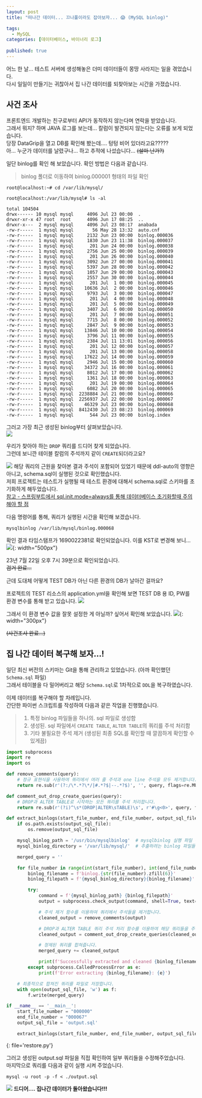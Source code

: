 ```yaml
---
layout: post
title: "떠나간 데이터... 끄나풀이라도 잡아보자... 😱 (MySQL binlog)"

tags:
  - MySQL
categories: [데이터베이스, 바이너리 로그]
  
published: true
---
```


어느 한 날... 테스트 서버에 생성해놓은 더미 데이터들이 몽땅 사라지는 일을 겪었습니다.  
다시 일일이 만들기는 귀찮아서 집 나간 데이터를 되찾아보는 시간을 가졌습니다.

## 사건 조사
프론트엔드 개발하는 친구로부터 API가 동작하지 않는다며 연락을 받았습니다.  
그래서 뭐지? 하며 JAVA 로그를 보는데... 칼럼이 발견되지 않는다는 오류를 보게 되었습니다.  
당장 DataGrip을 열고 DB를 확인해 봤는데.... 텅텅 비어 있더라고요?????  
아... 누군가 데이터를 날렸구나... 하고 추적에 나섰습니다... ~~(설마 난가?)~~

일단 binlog를 확인 해 보았습니다. 확인 방법은 다음과 같습니다.  
> binlog 폴더로 이동하여 binlog.000001 형태의 파일 확인  

```shell
root@localhost:~# cd /var/lib/mysql/

root@localhost:/var/lib/mysql# ls -al

total 104504
drwx------ 10 mysql mysql     4096 Jul 23 00:00  .
drwxr-xr-x 47 root  root      4096 Jun 17 08:25  ..
drwxr-x---  2 mysql mysql     4096 Jul 23 08:17  anabada
-rw-r-----  1 mysql mysql       56 May 28 13:32  auto.cnf
-rw-r-----  1 mysql mysql     2132 Jun 23 00:00  binlog.000036
-rw-r-----  1 mysql mysql     1830 Jun 23 11:38  binlog.000037
-rw-r-----  1 mysql mysql      201 Jun 24 00:00  binlog.000038
-rw-r-----  1 mysql mysql     2756 Jun 25 00:00  binlog.000039
-rw-r-----  1 mysql mysql      201 Jun 26 00:00  binlog.000040
-rw-r-----  1 mysql mysql     3092 Jun 27 00:00  binlog.000041
-rw-r-----  1 mysql mysql     5397 Jun 28 00:00  binlog.000042
-rw-r-----  1 mysql mysql     1057 Jun 29 00:00  binlog.000043
-rw-r-----  1 mysql mysql     2557 Jun 30 00:00  binlog.000044
-rw-r-----  1 mysql mysql      201 Jul  1 00:00  binlog.000045
-rw-r-----  1 mysql mysql    10636 Jul  2 00:00  binlog.000046
-rw-r-----  1 mysql mysql     9793 Jul  3 00:00  binlog.000047
-rw-r-----  1 mysql mysql      201 Jul  4 00:00  binlog.000048
-rw-r-----  1 mysql mysql      201 Jul  5 00:00  binlog.000049
-rw-r-----  1 mysql mysql     3407 Jul  6 00:00  binlog.000050
-rw-r-----  1 mysql mysql      201 Jul  7 00:00  binlog.000051
-rw-r-----  1 mysql mysql     7715 Jul  8 00:00  binlog.000052
-rw-r-----  1 mysql mysql     2847 Jul  9 00:00  binlog.000053
-rw-r-----  1 mysql mysql    13846 Jul 10 00:00  binlog.000054
-rw-r-----  1 mysql mysql     3796 Jul 11 00:00  binlog.000055
-rw-r-----  1 mysql mysql     2384 Jul 11 13:01  binlog.000056
-rw-r-----  1 mysql mysql      201 Jul 12 00:00  binlog.000057
-rw-r-----  1 mysql mysql      201 Jul 13 00:00  binlog.000058
-rw-r-----  1 mysql mysql    17622 Jul 14 00:00  binlog.000059
-rw-r-----  1 mysql mysql     2946 Jul 15 00:00  binlog.000060
-rw-r-----  1 mysql mysql    34372 Jul 16 00:00  binlog.000061
-rw-r-----  1 mysql mysql     8012 Jul 17 00:00  binlog.000062
-rw-r-----  1 mysql mysql     1361 Jul 18 00:00  binlog.000063
-rw-r-----  1 mysql mysql      201 Jul 19 00:00  binlog.000064
-rw-r-----  1 mysql mysql     6082 Jul 20 00:00  binlog.000065
-rw-r-----  1 mysql mysql  2238884 Jul 21 00:00  binlog.000066
-rw-r-----  1 mysql mysql  2256937 Jul 22 00:00  binlog.000067
-rw-r-----  1 mysql mysql    46329 Jul 23 00:00  binlog.000068
-rw-r-----  1 mysql mysql  8412430 Jul 23 08:23  binlog.000069
-rw-r-----  1 mysql mysql      544 Jul 23 00:00  binlog.index
```

그러고 가장 최근 생성된 binlog부터 살펴보았습니다.  
![](/assets/2023-07-23/what-is---.jpg)

우리가 찾아야 하는 `DROP` 쿼리를 드디어 찾게 되었습니다.  
그런데 보니깐 테이블 칼럼의 주석까지 같이 `CREATE`되더라고요?

![](/assets/2023-07-23/capture_schema-sql.png)
해당 쿼리의 근원을 찾아본 결과 주석이 포함되어 있었기 때문에 ddl-auto의 영향은 아니고, schema.sql이 실행된 것으로 확인했습니다.  
저희 프로젝트는 테스트가 실행될 때 테스트 환경에 대해서 schema.sql로 스키마를 초기화하게 해두었습니다.   
[참고 - 스프링부트에서 sql.init.mode=always를 통해 데이터베이스 초기화할때 주의해야 할 점](https://penekhun.github.io/posts/%EC%8A%A4%ED%94%84%EB%A7%81%EB%B6%80%ED%8A%B8-sql.init.mode=always-%EC%82%AC%EC%9A%A9%EC%8B%9C-%EC%A3%BC%EC%9D%98%ED%95%B4%EC%95%BC-%ED%95%A0-%EC%A0%90/)  

다음 명령어를 통해, 쿼리가 실행된 시간을 확인해 보겠습니다.  
```shell
mysqlbinlog /var/lib/mysql/binlog.000068
```

확인 결과 타임스탬프가 1690022381로 확인되었습니다. 이를 KST로 변경해 보니...  
![](/assets/2023-07-23/what-time.png){: width="500px"}

23년 7월 22일 오후 7시 39분으로 확인되었습니다.  
~~검거 완료...~~  
  
근데 도대체 어떻게 TEST DB가 아닌 다른 환경의 DB가 날아간 걸까요?  
  
프로젝트의 TEST 리소스의 application.yml을 확인해 보면 TEST DB 용 ID, PW를 환경 변수를 통해 받고 있습니다.
![](assets/2023-07-23/test_yml.png)

그래서 이 환경 변수 값을 잘못 설정한 게 아닐까? 싶어서 확인해 보았습니다.
![](/assets/2023-07-23/kakaotalk.png){: width="300px"}

~~(사건조사 완료...)~~

## 집 나간 데이터 복구해 보자...!  
일단 최신 버전의 스키마는 Git을 통해 관리하고 있었습니다. (아까 확인했던 `Schema.sql` 파일)  
그래서 테이블을 다 밀어버리고 해당 `Schema.sql`로 1차적으로 `DDL`을 복구하였습니다.  
  
이제 데이터를 복구해야 할 차례입니다.  
간단한 파이썬 스크립트를 작성하여 다음과 같은 작업을 진행했습니다.  
  
> 1. 특정 binlog 파일들을 하나의. sql 파일로 생성함  
> 2. 생성된. sql 파일에서 `CREATE TABLE`, `ALTER TABLE`의 쿼리를 주석 처리함  
> 3. 기타 불필요한 주석 제거 (생성된 최종 SQL를 확인할 때 깔끔하게 확인할 수 있게끔)

```python
import subprocess
import re
import os

def remove_comments(query):
    # 정규 표현식을 사용하여 쿼리에서 여러 줄 주석과 one line 주석을 모두 제거합니다.
    return re.sub(r'(?:/\*.*?\*/|#.*?$|--.*?$)', '', query, flags=re.MULTILINE)

def comment_out_drop_create_queries(query):
    # DROP과 ALTER TABLE로 시작하는 모든 쿼리를 주석 처리합니다.
    return re.sub(r'(?i)^\s*(DROP|ALTER\sTABLE)\s', r'#\g<0>', query, flags=re.MULTILINE)

def extract_binlogs(start_file_number, end_file_number, output_sql_file):
    if os.path.exists(output_sql_file):
        os.remove(output_sql_file)

    mysql_binlog_path = '/usr/bin/mysqlbinlog'  # mysqlbinlog 실행 파일 경로를 해당 시스템에 맞게 수정하세요.
    mysql_binlog_directory = '/var/lib/mysql/'  # 추출하려는 binlog 파일들이 있는 디렉토리 경로를 해당 시스템에 맞게 수정하세요.

    merged_query = ''

    for file_number in range(int(start_file_number), int(end_file_number) + 1):
        binlog_filename = f'binlog.{str(file_number).zfill(6)}'
        binlog_filepath = f'{mysql_binlog_directory}{binlog_filename}'

        try:
            command = f'{mysql_binlog_path} {binlog_filepath}'
            output = subprocess.check_output(command, shell=True, text=True)

            # 주석 제거 함수를 이용하여 쿼리에서 주석들을 제거합니다.
            cleaned_output = remove_comments(output)

            # DROP과 ALTER TABLE 쿼리 주석 처리 함수를 이용하여 해당 쿼리들을 주석 처리합니다.
            cleaned_output = comment_out_drop_create_queries(cleaned_output)

            # 정제된 쿼리를 합쳐줍니다.
            merged_query += cleaned_output

            print(f'Successfully extracted and cleaned {binlog_filename}')
        except subprocess.CalledProcessError as e:
            print(f'Error extracting {binlog_filename}: {e}')

    # 최종적으로 합쳐진 쿼리를 파일로 저장합니다.
    with open(output_sql_file, 'w') as f:
        f.write(merged_query)

if __name__ == '__main__':
    start_file_number = "000000"
    end_file_number = "000067"
    output_sql_file = 'output.sql'

    extract_binlogs(start_file_number, end_file_number, output_sql_file)

```
{: file='restore.py'}

그러고 생성된 output.sql 파일을 직접 확인하여 일부 쿼리들을 수정해주었습니다.  
마지막으로 쿼리를 다음과 같이 실행 시켜 주었습니다.

```shell
mysql -u root -p -f < ./output.sql
```

![](/assets/2023-07-23/binlog_result.png)
**드디어.... 집나간 데이터가 돌아왔습니다!!!**  





